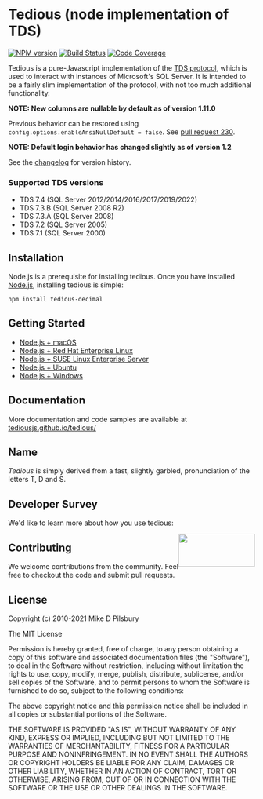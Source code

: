 # Tedious (node implementation of TDS)
[![NPM version](https://badge.fury.io/js/tedious-decimal.svg)](http://badge.fury.io/js/tedious-decimal) [![Build Status](https://ci.appveyor.com/api/projects/status/iq06jsoanqr9llyr?svg=true)](https://ci.appveyor.com/project/KAMAELUA/tedious-decimal) [![Code Coverage](https://codecov.io/gh/KAMAELUA/tedious-decimal/badge.svg)](https://codecov.io/gh/KAMAELUA/tedious-decimal)


Tedious is a pure-Javascript implementation of the [TDS protocol](http://msdn.microsoft.com/en-us/library/dd304523.aspx),
which is used to interact with instances of Microsoft's SQL Server. It is intended to be a fairly slim implementation of the protocol, with not too much additional functionality.

**NOTE: New columns are nullable by default as of version 1.11.0**

Previous behavior can be restored using `config.options.enableAnsiNullDefault = false`. See [pull request 230](https://github.com/tediousjs/tedious/pull/230).

**NOTE: Default login behavior has changed slightly as of version 1.2**

See the [changelog](https://github.com/tediousjs/tedious/releases) for version history.


### Supported TDS versions

- TDS 7.4 (SQL Server 2012/2014/2016/2017/2019/2022)
- TDS 7.3.B (SQL Server 2008 R2)
- TDS 7.3.A (SQL Server 2008)
- TDS 7.2 (SQL Server 2005)
- TDS 7.1 (SQL Server 2000)

## Installation

Node.js is a prerequisite for installing tedious. Once you have installed [Node.js](https://nodejs.org/), installing tedious is simple:

    npm install tedious-decimal

## Getting Started
- [Node.js + macOS](https://www.microsoft.com/en-us/sql-server/developer-get-started/node/mac/)
- [Node.js + Red Hat Enterprise Linux](https://www.microsoft.com/en-us/sql-server/developer-get-started/node/rhel/)
- [Node.js + SUSE Linux Enterprise Server](https://www.microsoft.com/en-us/sql-server/developer-get-started/node/sles/)
- [Node.js + Ubuntu](https://www.microsoft.com/en-us/sql-server/developer-get-started/node/ubuntu/)
- [Node.js + Windows](https://www.microsoft.com/en-us/sql-server/developer-get-started/node/windows/)

<a name="documentation"></a>
## Documentation
More documentation and code samples are available at [tediousjs.github.io/tedious/](http://tediousjs.github.io/tedious/)

<a name="name"></a>
## Name
_Tedious_ is simply derived from a fast, slightly garbled, pronunciation of the letters T, D and S.

## Developer Survey

We'd like to learn more about how you use tedious:

<a href="https://aka.ms/mssqltedioussurvey"><img style="float: right;"  height="67" width="156" src="https://sqlchoice.blob.core.windows.net/sqlchoice/static/images/survey.png"></a>

<a name="contributing"></a>
## Contributing
We welcome contributions from the community. Feel free to checkout the code and submit pull requests.

<a name="license"></a>
## License

Copyright (c) 2010-2021 Mike D Pilsbury

The MIT License

Permission is hereby granted, free of charge, to any person obtaining a copy of this software and associated documentation files (the "Software"), to deal in the Software without restriction, including without limitation the rights to use, copy, modify, merge, publish, distribute, sublicense, and/or sell copies of the Software, and to permit persons to whom the Software is furnished to do so, subject to the following conditions:

The above copyright notice and this permission notice shall be included in all copies or substantial portions of the Software.

THE SOFTWARE IS PROVIDED "AS IS", WITHOUT WARRANTY OF ANY KIND, EXPRESS OR IMPLIED, INCLUDING BUT NOT LIMITED TO THE WARRANTIES OF MERCHANTABILITY, FITNESS FOR A PARTICULAR PURPOSE AND NONINFRINGEMENT. IN NO EVENT SHALL THE AUTHORS OR COPYRIGHT HOLDERS BE LIABLE FOR ANY CLAIM, DAMAGES OR OTHER LIABILITY, WHETHER IN AN ACTION OF CONTRACT, TORT OR OTHERWISE, ARISING FROM, OUT OF OR IN CONNECTION WITH THE SOFTWARE OR THE USE OR OTHER DEALINGS IN THE SOFTWARE.
